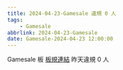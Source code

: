 ```yaml
---
title: 2024-04-23-Gamesale 違規 0 人
tags:
    - Gamesale
abbrlink: 2024-04-23-Gamesale
date: Gamesale-2024-04-23 12:00:00
---
```

Gamesale 板 [板規連結](https://www.ptt.cc/bbs/Gossiping/M.1637425085.A.07D.html)
昨天違規 0 人
